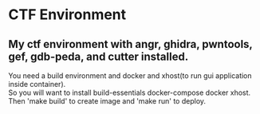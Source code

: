 # CTF Environment
## My ctf environment with angr, ghidra, pwntools, gef, gdb-peda, and cutter installed.  
You need a build environment and docker and xhost(to run gui application inside container).  
So you will want to install build-essentials docker-compose docker xhost.    
Then 'make build' to create image and 'make run' to deploy.  
